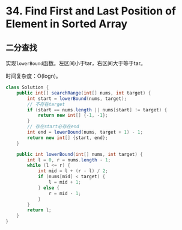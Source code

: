# 34. Find First and Last Position of Element in Sorted Array

## 二分查找

实现`lowerBound`函数。左区间小于tar，右区间大于等于tar。

时间复杂度：O(logn)。

```java
class Solution {
    public int[] searchRange(int[] nums, int target) {
        int start = lowerBound(nums, target);
        // 不存在target
        if (start == nums.length || nums[start] != target) {
            return new int[] {-1, -1};
        }
        // 存在start必存在end
        int end = lowerBound(nums, target + 1) - 1;
        return new int[] {start, end};
    }

    public int lowerBound(int[] nums, int target) {
        int l = 0, r = nums.length - 1;
        while (l <= r) {
            int mid = l + (r - l) / 2;
            if (nums[mid] < target) {
                l = mid + 1;
            } else {
                r = mid - 1;
            }
        }
        return l;
    }
}
```